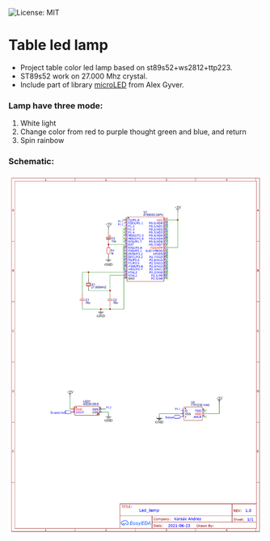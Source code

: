 ![License: MIT](https://img.shields.io/github/license/KorsakAndrey/led_lamp)
# Table led lamp

- Project table color led lamp based on st89s52+ws2812+ttp223.
- ST89s52 work on 27.000 Mhz crystal.
- Include part of library [microLED](https://github.com/GyverLibs/microLED) from Alex Gyver.
### Lamp have three mode:
1. White light
2. Change color from red to purple thought green and blue, and return
3. Spin rainbow
### Schematic:
![Mesage log ](/Schematic_Led_lamp.png)
